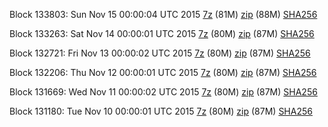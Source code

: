 Block 133803: Sun Nov 15 00:00:04 UTC 2015 [7z](https://transfer.sh/cFfJH/bootstrap.dat.20151115.7z) (81M) [zip](https://transfer.sh/JsxJu/bootstrap.dat.20151115.zip) (88M) [SHA256](https://transfer.sh/iEFP1/sha256.txt)

Block 133263: Sat Nov 14 00:00:01 UTC 2015 [7z](https://transfer.sh/vrs34/bootstrap.dat.20151114.7z) (80M) [zip](https://transfer.sh/dNjSh/bootstrap.dat.20151114.zip) (87M) [SHA256](https://transfer.sh/11yQhV/sha256.txt)

Block 132721: Fri Nov 13 00:00:02 UTC 2015 [7z](https://transfer.sh/15Pg2x/bootstrap.dat.20151113.7z) (80M) [zip](https://transfer.sh/jfMlA/bootstrap.dat.20151113.zip) (87M) [SHA256](https://transfer.sh/yhjVT/sha256.txt)

Block 132206: Thu Nov 12 00:00:01 UTC 2015 [7z](https://transfer.sh/b6LOd/bootstrap.dat.20151112.7z) (80M) [zip](https://transfer.sh/17YSNI/bootstrap.dat.20151112.zip) (87M) [SHA256](https://transfer.sh/25Q66/sha256.txt)

Block 131669: Wed Nov 11 00:00:02 UTC 2015 [7z](https://transfer.sh/8NU5y/bootstrap.dat.20151111.7z) (80M) [zip](https://transfer.sh/ehTkl/bootstrap.dat.20151111.zip) (87M) [SHA256](https://transfer.sh/17rgxc/sha256.txt)

Block 131180: Tue Nov 10 00:00:01 UTC 2015 [7z](https://transfer.sh/RdZf/bootstrap.dat.20151110.7z) (80M) [zip](https://transfer.sh/svci9/bootstrap.dat.20151110.zip) (87M) [SHA256](https://transfer.sh/gN749/sha256.txt)
